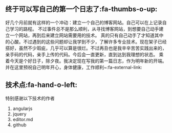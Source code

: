 ## 终于可以写自己的第一个日志了:fa-thumbs-o-up:
好几个月前就有这样的一个冲动：建立一个自己的博客网站。自己可以在上记录自己学习的路程。
不过事件总不是那么顺利，从寻找博客网站，到想要自己动手建立一个网站，再到后来建立网站需要用的技术。
真的只有自己动手了才知道其中的心酸。不过遇到的这些问题却让我学到不少，了解许多专业技术。现在架子已经搭好，虽然不少瑕疵，几乎可以算是很烂。不过再丑也是我辛辛苦苦实践出来的，亲手码的代码，亲手上传的代码。今后会一直更新，直到达到我理想的状态。
乘着今天是个好日子，除夕夜。我决定现在写我的第一篇日志，作为明年新的开端。并在这里预祝自己明年开心，身体健康，工作顺利~:fa-external-link:

## 技术点:fa-hand-o-left:
特别感谢以下技术的作者
1. angularjs
2. jquery
3. editor.md
4. github
